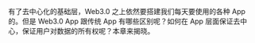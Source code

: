 有了去中心化的基础层，Web3.0 之上依然要搭建我们每天要使用的各种 App 的。但是 Web3.0 App 跟传统 App 有哪些区别呢？如何在 App 层面保证去中心，保证用户对数据的所有权呢？本章来揭晓。
